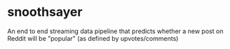 # snoothsayer
An end to end streaming data pipeline that predicts whether a new post on Reddit will be "popular" (as defined by upvotes/comments)
